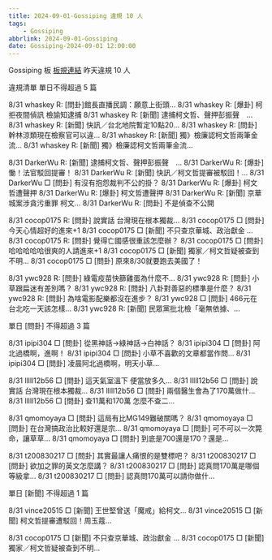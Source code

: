 ```yaml
---
title: 2024-09-01-Gossiping 違規 10 人
tags:
    - Gossiping
abbrlink: 2024-09-01-Gossiping
date: Gossiping-2024-09-01 12:00:00
---
```

Gossiping 板 [板規連結](https://www.ptt.cc/bbs/Gossiping/M.1637425085.A.07D.html)
昨天違規 10 人
<!-- more -->

違規清單
單日不得超過 5 篇

8/31 whaskey R: [問卦]館長直播民調：願意上街頭…
8/31 whaskey R: [爆卦] 柯拒夜間偵訊 檢諭知逮捕
8/31 whaskey R: [新聞] 逮捕柯文哲、聲押彭振聲　…
8/31 whaskey R: [新聞] 快訊／台北地院暫定10點20…
8/31 whaskey R: [問卦] 幹林涼類現在檢察官可以違…
8/31 whaskey R: [新聞] 獨》檢廉認柯文哲兩筆金流…
8/31 whaskey R: [新聞] 獨》檢廉認柯文哲兩筆金流…

8/31 DarkerWu R: [新聞] 逮捕柯文哲、聲押彭振聲　…
8/31 DarkerWu R: [爆卦] 慟！法官駁回提審！
8/31 DarkerWu R: [新聞] 快訊／柯文哲提審被駁回！…
8/31 DarkerWu □ [問卦] 有沒有抱怨裁判不公的掛？
8/31 DarkerWu R: [爆卦] 柯文哲遭聲押
8/31 DarkerWu R: [爆卦] 柯文哲遭聲押
8/31 DarkerWu R: [新聞] 京華城案涉貪污重罪 柯文…
8/31 DarkerWu R: [問卦] 不是偵查不公開

8/31 cocop0175 R: [問卦] 說實話 台灣現在根本獨裁…
8/31 cocop0175 □ [問卦] 今天心情超好的進來+1
8/31 cocop0175 □ [新聞] 不只查京華城、政治獻金 …
8/31 cocop0175 R: [問卦] 覺得亡國感很重該怎麼辦？
8/31 cocop0175 □ [問卦] 哈哈哈哈哈很爽的人請進來+1
8/31 cocop0175 □ [新聞] 獨家／柯文哲疑被查到不明…
8/31 cocop0175 □ [問卦] 原來8/30就要跑去美國了！

8/31 ywc928 R: [問卦] 綠電疫苗快篩雞蛋為什麼不…
8/31 ywc928 R: [問卦] 小草跟扁迷有差別嗎？
8/31 ywc928 R: [問卦] 八卦對善惡的標準是什麼？
8/31 ywc928 R: [問卦] 為啥電影配樂都沒在進步？
8/31 ywc928 □ [問卦] 466元在台北吃一天該怎樣…
8/31 ywc928 R: [新聞] 民眾黨批北檢「毫無依據、…

單日 [問卦] 不得超過 3 篇

8/31 ipipi304 □ [問卦] 從黑神話->綠神話->白神話？
8/31 ipipi304 □ [問卦] 阿北過橋啊，進啊！
8/31 ipipi304 □ [問卦] 小草不喜歡的文章都當作問…
8/31 ipipi304 □ [問卦] 凌晨阿北過橋啊，明天小草…

8/31 lllll12b56 □ [問卦] 這天氣室溫下 便當放多久…
8/31 lllll12b56 □ [問卦] 說實話 台灣現在根本獨裁…
8/31 lllll12b56 □ [問卦] 兩個醫生會為了170萬做什…
8/31 lllll12b56 □ [問卦] 查11萬和170萬 怎麼不查二…

8/31 qmomoyaya □ [問卦] 這局有比MG149難破關嗎？
8/31 qmomoyaya □ [問卦] 在台灣搞政治比較好還是宗…
8/31 qmomoyaya □ [問卦] 可不可以一次斃命，讓草草…
8/31 qmomoyaya □ [問卦]  到底是700還是170？還是…

8/31 t200830217 □ [問卦] 其實最讓人痛恨的是雙標吧？
8/31 t200830217 □ [問卦] 欲加之罪的英文怎麼講？
8/31 t200830217 □ [問卦] 認真問170萬是哪個等級拿…
8/31 t200830217 □ [問卦] 認真問170萬可以請你做什…

單日 [新聞] 不得超過 1 篇

8/31 vince20515 □ [新聞] 王世堅曾送「魔戒」給柯文…
8/31 vince20515 □ [新聞] 柯文哲提審遭駁回！周玉蔻…

8/31 cocop0175 □ [新聞] 不只查京華城、政治獻金 …
8/31 cocop0175 □ [新聞] 獨家／柯文哲疑被查到不明…